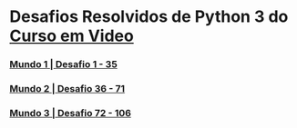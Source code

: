# Desafios Resolvidos de Python 3 do <a href='https://www.cursoemvideo.com/'>Curso em Video<a>
### <a href='https://github.com/vertocode/Python3-106Desafios-Resolvidos/tree/main/Mundo%201'>Mundo 1 | Desafio 1 - 35<a>
### <a href='https://github.com/vertocode/Python3-106Desafios-Resolvidos/tree/main/Mundo%202'>Mundo 2 | Desafio 36 - 71<a>
### <a href='https://github.com/vertocode/Python3-106Desafios-Resolvidos/tree/main/Mundo%203'>Mundo 3 | Desafio 72 - 106<a>
